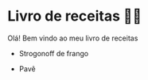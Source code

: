 # Livro de receitas :man_cook:

Olá! Bem vindo ao meu livro de receitas
- Strogonoff de frango

- Pavê
